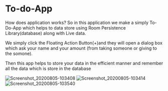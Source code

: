 # To-do-App


How does application works? 
So in this application we make a simply To-Do-App which helps to data store using Room Persistence Library(database) along with Live data.

We simply click the Floating Action Button(+)and they will open a dialog box which ask your name and your amount (from taking someone or giving to the somone).

Then this app helps to store your data in the efficient manner and remember all the data which is store in the database




![Screenshot_20200805-103408](https://user-images.githubusercontent.com/57999276/89374058-e9793880-d707-11ea-9d11-05bc6c1f9ab8.png)
![Screenshot_20200805-103414](https://user-images.githubusercontent.com/57999276/89374061-eaaa6580-d707-11ea-8fb2-ad843f9313e4.png)
![Screenshot_20200805-103540](https://user-images.githubusercontent.com/57999276/89374062-eb42fc00-d707-11ea-9788-0be1c3db25b2.png)
